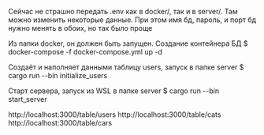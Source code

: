 Сейчас не страшно передать .env как в docker/, так и в server/. Там можно изменить некоторые данные. При этом имя бд, пароль, и порт бд нужно менять в обоих, но так было проще

Из папки docker, он должен быть запущен. Создание контейнера БД
$ docker-compose -f docker-compose.yml up -d

Создаёт и наполняет данными таблицу users, запуск в папке server
$ cargo run --bin initialize_users

Старт сервера, запуск из WSL в папке server
$ cargo run --bin start_server

http://localhost:3000/table/users
http://localhost:3000/table/cats
http://localhost:3000/table/cars